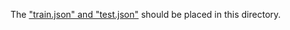 The ["train.json" and "test.json"](https://drive.google.com/drive/folders/15px_dODJjww8l1OaIYkzbdOgbXR1lZdu?usp=sharing) should be placed in this directory.
